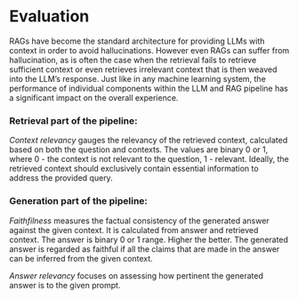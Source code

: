 # Evaluation

RAGs have become the standard architecture for providing LLMs with context in order to avoid hallucinations. However even RAGs can suffer from hallucination, as is often the case when the retrieval fails to retrieve sufficient context or even retrieves irrelevant context that is then weaved into the LLM’s response. Just like in any machine learning system, the performance of individual components within the LLM and RAG pipeline has a significant impact on the overall experience.

### Retrieval part of the pipeline:

*Context relevancy* gauges the relevancy of the retrieved context, calculated based on both the question and contexts. The values are binary 0 or 1, where 0 - the context is not relevant to the question, 1 - relevant. Ideally, the retrieved context should exclusively contain essential information to address the provided query.

### Generation part of the pipeline:

*Faithfilness* measures the factual consistency of the generated answer against the given context. It is calculated from answer and retrieved context. The answer is binary 0 or 1 range. Higher the better. The generated answer is regarded as faithful if all the claims that are made in the answer can be inferred from the given context.

*Answer relevancy* focuses on assessing how pertinent the generated answer is to the given prompt. 

